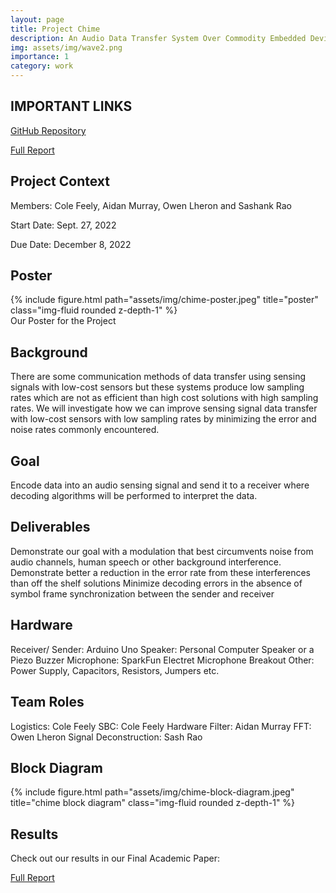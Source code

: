 ```yaml
---
layout: page
title: Project Chime 
description: An Audio Data Transfer System Over Commodity Embedded Devices
img: assets/img/wave2.png
importance: 1
category: work
---
```


## IMPORTANT LINKS

<a href="https://github.com/ColeFeely6/Project-Chime">GitHub Repository</a>

<a href="https://github.com/ColeFeely6/Project-Chime/blob/main/ECE%20597-SD-Final-Report.pdf">Full Report</a>


## Project Context

Members: Cole Feely, Aidan Murray, Owen Lheron and Sashank Rao

Start Date: Sept. 27, 2022

Due Date: December 8, 2022

## Poster

<div class="container">
    <div class="row">
        <div class="col-sm mt-3 mt-md-0">
            {% include figure.html path="assets/img/chime-poster.jpeg" title="poster" class="img-fluid rounded z-depth-1" %}
        </div>
    </div>
    <div class="caption">
        Our Poster for the Project
    </div>
</div>

## Background 

There are some communication methods of data transfer using sensing signals with low-cost sensors but these systems produce low sampling rates which are not as efficient than high cost solutions with high sampling rates. We will investigate how we can improve sensing signal data transfer with low-cost sensors with low sampling rates by minimizing the error and noise rates commonly encountered.

## Goal

Encode data into an audio sensing signal and send it to a receiver where decoding algorithms will be performed to interpret the data.

## Deliverables

Demonstrate our goal with a modulation that best circumvents noise from audio channels, human speech or other background interference. Demonstrate better a reduction in the error rate from these interferences than off the shelf solutions Minimize decoding errors in the absence of symbol frame synchronization between the sender and receiver

## Hardware

Receiver/ Sender: Arduino Uno Speaker: Personal Computer Speaker or a Piezo Buzzer Microphone: SparkFun Electret Microphone Breakout Other: Power Supply, Capacitors, Resistors, Jumpers etc.

## Team Roles

Logistics: Cole Feely
SBC: Cole Feely
Hardware Filter: Aidan Murray
FFT: Owen Lheron
Signal Deconstruction: Sash Rao


## Block Diagram 

<div class="container">
    <div class="row">
        <div class="col-sm mt-3 mt-md-0">
            {% include figure.html path="assets/img/chime-block-diagram.jpeg" title="chime block diagram" class="img-fluid rounded z-depth-1" %}
        </div>
    </div>
</div>

## Results

Check out our results in our Final Academic Paper:

<a href="https://github.com/ColeFeely6/Project-Chime/blob/main/ECE%20597-SD-Final-Report.pdf">Full Report</a>
